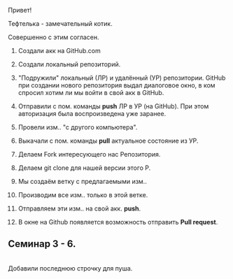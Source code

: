 Привет!

Тефтелька - замечательный котик.

Совершенно с этим согласен.

1. Создали акк на GitHub.com
2. Создали локальный репозиторий.
3. "Подружили" локальный (ЛР) и удалённый (УР) репозитории. GitHub при создании нового репозитория выдал диалоговое окно, в ком спросил хотим ли мы войти в свой акк в GitHub.
4. Отправили с пом. команды **push** ЛР в УР (на GitHub). При этом авторизация была воспроизведена уже заранее.
5. Провели изм.. "с другого компьютера".
6. Выкачали с пом. команды **pull** актуальное состояние из УР.

1. Делаем Fork интересующего нас Репозитория.
2. Делаем git clone для нашей версии этого Р.
3. Мы создаём ветку с предлагаемыми изм..
4. Производим все изм.. только в этой ветке.
5. Отправляем эти изм.. на свой акк. **push**.
6. В окне на Github появляется возможность отправить **Pull request**.
## Cеминар 3 - 6.
<br> Добавили последнюю строчку для пуша.